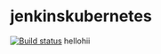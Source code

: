 # jenkinskubernetes

[![Build status](https://sidda.visualstudio.com/Test/_apis/build/status/Test-CI)](https://sidda.visualstudio.com/Test/_build/latest?definitionId=44)
hellohii
